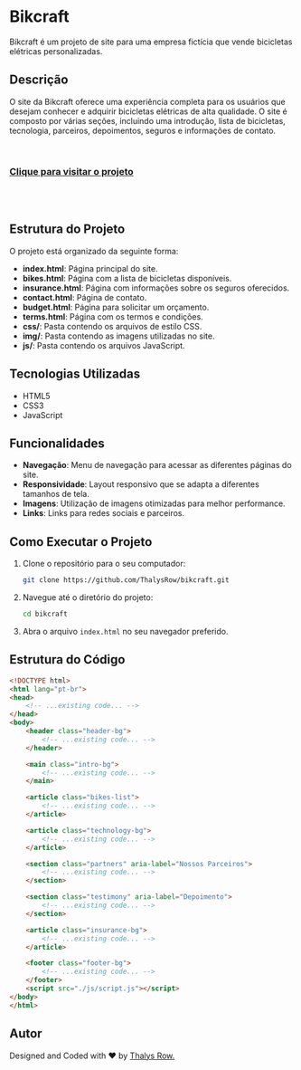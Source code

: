 # Bikcraft

Bikcraft é um projeto de site para uma empresa fictícia que vende bicicletas elétricas personalizadas.

## Descrição

O site da Bikcraft oferece uma experiência completa para os usuários que desejam conhecer e adquirir bicicletas elétricas de alta qualidade. O site é composto por várias seções, incluindo uma introdução, lista de bicicletas, tecnologia, parceiros, depoimentos, seguros e informações de contato.

<br>
<h3 align="left"><a href="https://bikcraft-virid-beta.vercel.app/">Clique para visitar o projeto</a></h3><br><br>

## Estrutura do Projeto

O projeto está organizado da seguinte forma:

- **index.html**: Página principal do site.
- **bikes.html**: Página com a lista de bicicletas disponíveis.
- **insurance.html**: Página com informações sobre os seguros oferecidos.
- **contact.html**: Página de contato.
- **budget.html**: Página para solicitar um orçamento.
- **terms.html**: Página com os termos e condições.
- **css/**: Pasta contendo os arquivos de estilo CSS.
- **img/**: Pasta contendo as imagens utilizadas no site.
- **js/**: Pasta contendo os arquivos JavaScript.

## Tecnologias Utilizadas

- HTML5
- CSS3
- JavaScript

## Funcionalidades

- **Navegação**: Menu de navegação para acessar as diferentes páginas do site.
- **Responsividade**: Layout responsivo que se adapta a diferentes tamanhos de tela.
- **Imagens**: Utilização de imagens otimizadas para melhor performance.
- **Links**: Links para redes sociais e parceiros.

## Como Executar o Projeto

1. Clone o repositório para o seu computador:
    ```bash
    git clone https://github.com/ThalysRow/bikcraft.git
    ```

2. Navegue até o diretório do projeto:
    ```bash
    cd bikcraft
    ```

3. Abra o arquivo `index.html` no seu navegador preferido.

## Estrutura do Código

```html
<!DOCTYPE html>
<html lang="pt-br">
<head>
    <!-- ...existing code... -->
</head>
<body>
    <header class="header-bg">
        <!-- ...existing code... -->
    </header>

    <main class="intro-bg">
        <!-- ...existing code... -->
    </main>

    <article class="bikes-list">
        <!-- ...existing code... -->
    </article>

    <article class="technology-bg">
        <!-- ...existing code... -->
    </article>

    <section class="partners" aria-label="Nossos Parceiros">
        <!-- ...existing code... -->
    </section>

    <section class="testimony" aria-label="Depoimento">
        <!-- ...existing code... -->
    </section>

    <article class="insurance-bg">
        <!-- ...existing code... -->
    </article>

    <footer class="footer-bg">
        <!-- ...existing code... -->
    </footer>
    <script src="./js/script.js"></script>
</body>
</html>
```

<h2>Autor</h2>

<p>
 Designed and Coded with ❤️ by <a href="https://github.com/ThalysRow">Thalys Row.</a>
</p>
